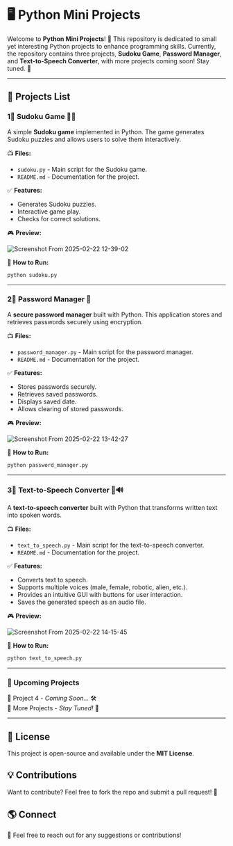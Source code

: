 # 🖥️ Python Mini Projects

Welcome to **Python Mini Projects**! 🚀 This repository is dedicated to small yet interesting Python projects to enhance programming skills. Currently, the repository contains three projects, **Sudoku Game**, **Password Manager**, and **Text-to-Speech Converter**, with more projects coming soon! Stay tuned. 🎯

---

## 📌 Projects List

### 1⃣ Sudoku Game 🎢🧩
A simple **Sudoku game** implemented in Python. The game generates Sudoku puzzles and allows users to solve them interactively.

📺 **Files:**
- `sudoku.py` - Main script for the Sudoku game.
- `README.md` - Documentation for the project.

✅ **Features:**
- Generates Sudoku puzzles.
- Interactive game play.
- Checks for correct solutions.

🎮 **Preview:**

![Screenshot From 2025-02-22 12-39-02](https://github.com/user-attachments/assets/d731b502-bff9-491c-a532-6289d7d9d6d1)

🔧 **How to Run:**
```sh
python sudoku.py
```

---

### 2⃣ Password Manager 🔑
A **secure password manager** built with Python. This application stores and retrieves passwords securely using encryption.

📺 **Files:**
- `password_manager.py` - Main script for the password manager.
- `README.md` - Documentation for the project.

✅ **Features:**
- Stores passwords securely.
- Retrieves saved passwords.
- Displays saved date.
- Allows clearing of stored passwords.

🎮 **Preview:**

![Screenshot From 2025-02-22 13-42-27](https://github.com/user-attachments/assets/d92cc107-f8aa-43b7-b4f0-c7ce7ad97471)


🔧 **How to Run:**
```sh
python password_manager.py
```

---

### 3⃣ Text-to-Speech Converter 🎤🔊
A **text-to-speech converter** built with Python that transforms written text into spoken words.

📺 **Files:**
- `text_to_speech.py` - Main script for the text-to-speech converter.
- `README.md` - Documentation for the project.

✅ **Features:**
- Converts text to speech.
- Supports multiple voices (male, female, robotic, alien, etc.).
- Provides an intuitive GUI with buttons for user interaction.
- Saves the generated speech as an audio file.

🎮 **Preview:**

![Screenshot From 2025-02-22 14-15-45](https://github.com/user-attachments/assets/3f9a1d26-8d6f-4c8b-ae27-67e123f7b9e4)

🔧 **How to Run:**
```sh
python text_to_speech.py
```

---

### 🚀 Upcoming Projects
🔹 Project 4 - *Coming Soon...* 🛠️  
🔹 More Projects - *Stay Tuned!* 🎯

---

## 🐝 License
This project is open-source and available under the **MIT License**.

## 💡 Contributions
Want to contribute? Feel free to fork the repo and submit a pull request! 🎉

## 🌎 Connect
📩 Feel free to reach out for any suggestions or contributions!
